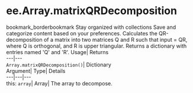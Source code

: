  
#  ee.Array.matrixQRDecomposition 
bookmark_borderbookmark Stay organized with collections  Save and categorize content based on your preferences.
Calculates the QR-decomposition of a matrix into two matrices Q and R such that input = QR, where Q is orthogonal, and R is upper triangular. Returns a dictionary with entries named 'Q' and 'R'. 
Usage| Returns  
---|---  
`Array.matrixQRDecomposition()`| Dictionary  
Argument| Type| Details  
---|---|---  
this: `array`| Array| The array to decompose.  
